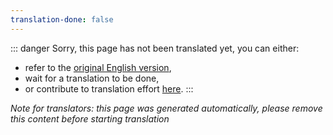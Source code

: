 ```yaml
---
translation-done: false
---
```

::: danger
Sorry, this page has not been translated yet, you can either:
- refer to the [original English version](<..\..\..\fr\oh new folder here\with new page great.md>),
- wait for a translation to be done,
- or contribute to translation effort [here](https://github.com/bsmg/wiki).
:::

_Note for translators: this page was generated automatically, please remove this content before starting translation_
